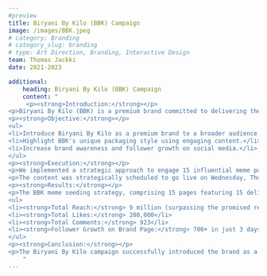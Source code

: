 ```yaml
---
#preview
title: Biryani By Kilo (BBK) Campaign
image: /images/BBK.jpeg
# category: Branding
# category_slug: branding
# type: Art Direction, Branding, Interactive Design
team: Thomas Jackki
date: 2021-2023

additional:
    heading: Biryani By Kilo (BBK) Campaign
    content: "
     <p><strong>Introduction:</strong></p>
<p>Biryani By Kilo (BBK) is a premium brand committed to delivering the rich flavors of traditional biryani through authentic cooking techniques and meticulous packaging. Our goal was to introduce BBK as a premium brand with exquisite taste to a broader audience using meme pages to highlight BBK's distinctive packaging style, enticing the public to experience the luxury of BBK's offerings.</p>
<p><strong>Objective:</strong></p>
<ul>
<li>Introduce Biryani By Kilo as a premium brand to a broader audience.</li>
<li>Highlight BBK's unique packaging style using engaging content.</li>
<li>Increase brand awareness and follower growth on social media.</li>
</ul>
<p><strong>Execution:</strong></p>
<p>We implemented a strategic approach to engage 15 influential meme pages with significant Instagram followings to spotlight BBK's premium packaging. The strategy involved crafting 15 distinct content pieces, including static images and reels, tailored for each meme page, leveraging content from a travel influencer's YouTube video.</p>
<p>The content was strategically scheduled to go live on Wednesday, Thursday, and Friday between 5:00 PM and 7:00 PM, ensuring maximum exposure during peak hours. Upon completion, all content was promptly published, maximizing reach and impact.</p>
<p><strong>Results:</strong></p>
<p>The BBK meme seeding strategy, comprising 15 pages featuring 15 deliverable posts and reels, reached a collective follower base of 22 million. The campaign results exceeded expectations:</p>
<ul>
<li><strong>Total Reach:</strong> 9 million (surpassing the promised reach by 5.2 million)</li>
<li><strong>Total Likes:</strong> 200,000</li>
<li><strong>Total Comments:</strong> 923</li>
<li><strong>Follower Growth on Brand Page:</strong> 700+ in just 3 days</li>
</ul>
<p><strong>Conclusion:</strong></p>
<p>The Biryani By Kilo campaign successfully introduced the brand as a premium choice for traditional biryani, leveraging the power of meme pages to amplify its reach and engagement. The strategic use of influencer content, well-timed posts, and engaging visuals resulted in significant brand visibility and follower growth. This case study demonstrates Marque Berry's expertise in crafting impactful campaigns that resonate with audiences and drive tangible results.</p>
    "
---
```


